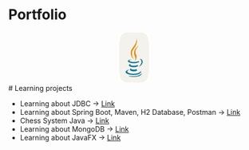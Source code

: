# Portfolio

<div align="center">
  <img src="https://raw.githubusercontent.com/tandpfun/skill-icons/65dea6c4eaca7da319e552c09f4cf5a9a8dab2c8/icons/Java-Light.svg" height="100" width="60"/>
</div>
# Learning projects

* Learning about JDBC → [Link](https://github.com/lucian0costa/demo-dao-jdbc)
* Learning about Spring Boot, Maven, H2 Database, Postman → [Link](https://github.com/lucian0costa/workshop-springboot4-jpa)
* Chess System Java → [Link](https://github.com/lucian0costa/chess-system-java)
* Learning about MongoDB → [Link](https://github.com/lucian0costa/workshop-springboot4-jpa)
* Learning about JavaFX → [Link](https://github.com/lucian0costa/workshop-javafx-jdbc)
